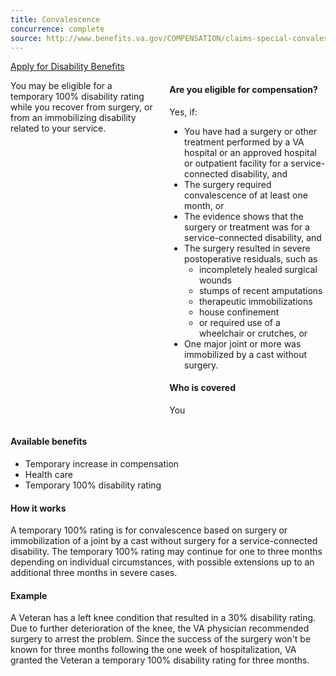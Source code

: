 ```yaml
---
title: Convalescence
concurrence: complete
source: http://www.benefits.va.gov/COMPENSATION/claims-special-convalescence.asp
---
```


<div class="main" role="main" markdown="0">

<div class="va-action-bar--header">
  <div class="row">
    <div class="small-12 columns">
      <a class="usa-button-primary va-button-primary" href="/disability-benefits/apply-for-benefits/">Apply for Disability Benefits</a>
    </div>
  </div>
</div>

<div class="section one" markdown="0">
<div class="primary" markdown="0">
<div class="row" markdown="0">
<div class="small-12 columns" markdown="1">


You may be eligible for a temporary 100% disability rating while you recover from surgery, or from an immobilizing disability related to your service.

<div class="call-out" markdown="1">

#### Are you eligible for compensation?

Yes, if:

-	You have had a surgery or other treatment performed by a VA hospital or an approved hospital or outpatient facility for a service-connected disability, and
-	The surgery required convalescence of at least one month, or
-	The evidence shows that the surgery or treatment was for a service-connected disability, and
-	The surgery resulted in severe postoperative residuals, such as
    - incompletely healed surgical wounds
    - stumps of recent amputations
    - therapeutic immobilizations
    - house confinement
    - or required use of a wheelchair or crutches, or
-	One major joint or more was immobilized by a cast without surgery.

#### Who is covered

You

</div>
</div>

<div class="small-12 columns">
<div markdown="1">

#### Available benefits

-	Temporary increase in compensation
-	Health care
-	Temporary 100% disability rating

#### How it works

A temporary 100% rating is for convalescence based on surgery or immobilization of a joint by a cast without surgery for a service-connected disability. The temporary 100% rating may continue for one to three months depending on individual circumstances, with possible extensions up to an additional three months in severe cases.

#### Example

A Veteran has a left knee condition that resulted in a 30% disability rating. Due to further deterioration of the knee, the VA physician recommended surgery to arrest the problem. Since the success of the surgery won't be known for three months following the one week of hospitalization, VA granted the Veteran a temporary 100% disability rating for three months.

</div>
</div>
</div>
</div>

</div>
